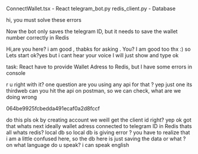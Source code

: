 ConnectWallet.tsx - React 
telegram_bot.py 
redis_client.py - Database 

hi, you must solve these errors 

Now the bot only saves the telegram ID, but it needs to save the wallet number correctly in Redis 

Hi,are you here?
i am good , thabks for asking . You?
I am good too thx :)
so Lets start ok?yes but i cant hear your voice 
I will just show and type ok

task: React have to provide Wallet Adress to Redis, but I have some errors in console 

r u right with it?
one question 
are you using any api for that ? 
yep just one
 its thirdweb
 can you hit the api on postman, so we can check, what are we doing wrong 

064be9925fcbedda491ecaf0a2d8fccf

do this pls
ok by creating account we weill get the client id right? yep
ok got that whats next
ideally wallet adress connected to telegram ID in Redis 
thats all
whats redis?
local db
so local db is giving error ?
you have to realize that
i am a little confused here, so the db here is just saving the data or what ?
on what language do u speak?
i can speak english